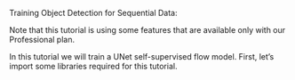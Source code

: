 Training Object Detection for Sequential Data:

Note that this tutorial is using some features that are available only with our Professional plan.

In this tutorial we will train a UNet self-supervised flow model. First, let’s import some libraries required for this tutorial.
